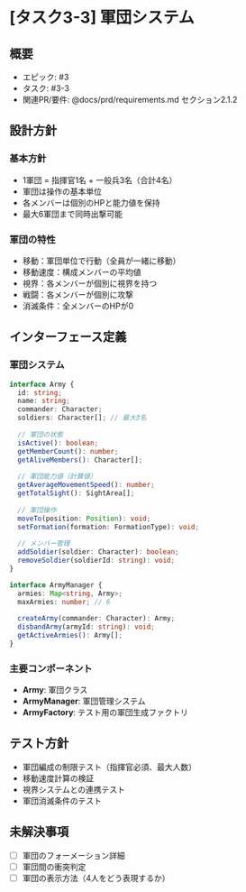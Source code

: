 # [タスク3-3] 軍団システム

## 概要
- エピック: #3
- タスク: #3-3
- 関連PR/要件: @docs/prd/requirements.md セクション2.1.2

## 設計方針

### 基本方針
- 1軍団 = 指揮官1名 + 一般兵3名（合計4名）
- 軍団は操作の基本単位
- 各メンバーは個別のHPと能力値を保持
- 最大6軍団まで同時出撃可能

### 軍団の特性
- 移動：軍団単位で行動（全員が一緒に移動）
- 移動速度：構成メンバーの平均値
- 視界：各メンバーが個別に視界を持つ
- 戦闘：各メンバーが個別に攻撃
- 消滅条件：全メンバーのHPが0

## インターフェース定義

### 軍団システム
```typescript
interface Army {
  id: string;
  name: string;
  commander: Character;
  soldiers: Character[]; // 最大3名
  
  // 軍団の状態
  isActive(): boolean;
  getMemberCount(): number;
  getAliveMembers(): Character[];
  
  // 軍団能力値（計算値）
  getAverageMovementSpeed(): number;
  getTotalSight(): SightArea[];
  
  // 軍団操作
  moveTo(position: Position): void;
  setFormation(formation: FormationType): void;
  
  // メンバー管理
  addSoldier(soldier: Character): boolean;
  removeSoldier(soldierId: string): void;
}

interface ArmyManager {
  armies: Map<string, Army>;
  maxArmies: number; // 6
  
  createArmy(commander: Character): Army;
  disbandArmy(armyId: string): void;
  getActiveArmies(): Army[];
}
```

### 主要コンポーネント
- **Army**: 軍団クラス
- **ArmyManager**: 軍団管理システム
- **ArmyFactory**: テスト用の軍団生成ファクトリ

## テスト方針
- 軍団編成の制限テスト（指揮官必須、最大人数）
- 移動速度計算の検証
- 視界システムとの連携テスト
- 軍団消滅条件のテスト

## 未解決事項
- [ ] 軍団のフォーメーション詳細
- [ ] 軍団間の衝突判定
- [ ] 軍団の表示方法（4人をどう表現するか）